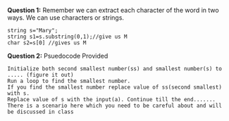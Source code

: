 **Question 1:** Remember we can extract each character of the word in two ways. We can use characters or strings. 
```
string s="Mary";
string s1=s.substring(0,1);//give us M 
char s2=s[0] //gives us M
```
**Question 2:** Psuedocode Provided
```
Initialize both second smallest number(ss) and smallest number(s) to ..... (figure it out) 
Run a loop to find the smallest number. 
If you find the smallest number replace value of ss(second smallest) with s.
Replace value of s with the input(a). Continue till the end.......
There is a scenario here which you need to be careful about and will be discussed in class
```
